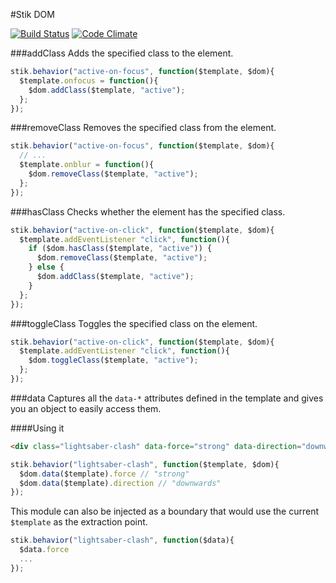#Stik DOM

[![Build Status](https://travis-ci.org/stikjs/stik-dom.svg)](https://travis-ci.org/stikjs/stik-dom)
[![Code Climate](https://codeclimate.com/github/stikjs/stik-dom.png)](https://codeclimate.com/github/stikjs/stik-dom)

###addClass
Adds the specified class to the element.

```javascript
stik.behavior("active-on-focus", function($template, $dom){
  $template.onfocus = function(){
    $dom.addClass($template, "active");
  };
});
```

###removeClass
Removes the specified class from the element.

```javascript
stik.behavior("active-on-focus", function($template, $dom){
  // ...
  $template.onblur = function(){
    $dom.removeClass($template, "active");
  };
});
```

###hasClass
Checks whether the element has the specified class.

```javascript
stik.behavior("active-on-click", function($template, $dom){
  $template.addEventListener "click", function(){
    if ($dom.hasClass($template, "active")) {
      $dom.removeClass($template, "active");
    } else {
      $dom.addClass($template, "active");
    }
  };
});
```

###toggleClass
Toggles the specified class on the element.

```javascript
stik.behavior("active-on-click", function($template, $dom){
  $template.addEventListener "click", function(){
    $dom.toggleClass($template, "active");
  };
});
```

###data
Captures all the `data-*` attributes defined in the template and gives you an object to easily access them.

####Using it
```html
<div class="lightsaber-clash" data-force="strong" data-direction="downwards"></div>
```

```javascript
stik.behavior("lightsaber-clash", function($template, $dom){
  $dom.data($template).force // "strong"
  $dom.data($template).direction // "downwards"
});
```

This module can also be injected as a boundary that would use the current `$template` as the extraction point.

```javascript
stik.behavior("lightsaber-clash", function($data){
  $data.force
  ...
});
```
